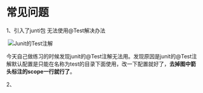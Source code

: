 # 常见问题

1、引入了junti包 无法使用@Test解决办法

​	![Junit的Test注解](F:\GitDepository\学习文档\Java\baseImages\引包后无法导入注解.png)

​	今天自己做练习的时候发现junit的@Test注解无法用。发现原因是junit的@Test注解默认配置是只能在名称为test的目录下面使用，改一下配置就好了，**去掉图中箭头标注的scope一行就行了**。

2、

